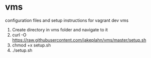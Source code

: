 # vms
configuration files and setup instructions for vagrant dev vms

1. Create directory in vms folder and navigate to it
1. curl -O https://raw.githubusercontent.com/jakeplahn/vms/master/setup.sh
1. chmod +x setup.sh
1. ./setup.sh
